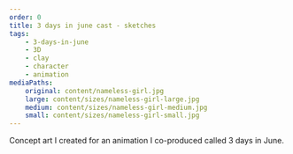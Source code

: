```yaml
---
order: 0
title: 3 days in june cast - sketches
tags:
    - 3-days-in-june
    - 3D
    - clay
    - character
    - animation
mediaPaths:
    original: content/nameless-girl.jpg
    large: content/sizes/nameless-girl-large.jpg
    medium: content/sizes/nameless-girl-medium.jpg
    small: content/sizes/nameless-girl-small.jpg
---
```

Concept art I created for an animation I co-produced called 3 days in June.
